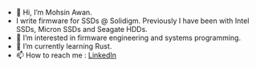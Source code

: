 - 👋 Hi, I’m Mohsin Awan.
- I write firmware for SSDs @ Solidigm. Previously I have been with Intel SSDs, Micron SSDs and Seagate HDDs. 
- 👀 I’m interested in firmware engineering and systems programming.
- 🌱 I’m currently learning Rust.
- 📫 How to reach me :  [LinkedIn](https://www.linkedin.com/in/mohsin-awan-32590ba/)

<!---
awanm2/awanm2 is a ✨ special ✨ repository because its `README.md` (this file) appears on your GitHub profile.
You can click the Preview link to take a look at your changes.
--->
